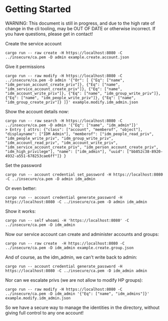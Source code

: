 # Getting Started

WARNING: This document is still in progress, and due to the high rate of change in the cli
tooling, may be OUT OF DATE or otherwise incorrect. If you have questions, please get
in contact!

Create the service account

    cargo run -- raw create -H https://localhost:8080 -C ../insecure/ca.pem -D admin example.create.account.json

Give it permissions

    cargo run -- raw modify -H https://localhost:8080 -C ../insecure/ca.pem -D admin '{"Or": [ {"Eq": ["name", "idm_person_account_create_priv"]}, {"Eq": ["name", "idm_service_account_create_priv"]}, {"Eq": ["name", "idm_account_write_priv"]}, {"Eq": ["name", "idm_group_write_priv"]}, {"Eq": ["name", "idm_people_write_priv"]}, {"Eq": ["name", "idm_group_create_priv"]} ]}' example.modify.idm_admin.json

Show the account details now:

    cargo run -- raw search -H https://localhost:8080 -C ../insecure/ca.pem -D admin '{"Eq": ["name", "idm_admin"]}'
    > Entry { attrs: {"class": ["account", "memberof", "object"], "displayname": ["IDM Admin"], "memberof": ["idm_people_read_priv", "idm_people_write_priv", "idm_group_write_priv", "idm_account_read_priv", "idm_account_write_priv", "idm_service_account_create_priv", "idm_person_account_create_priv", "idm_high_privilege"], "name": ["idm_admin"], "uuid": ["bb852c38-8920-4932-a551-678253cae6ff"]} }

Set the password

    cargo run -- account credential set_password -H https://localhost:8080 -C ../insecure/ca.pem -D admin idm_admin

Or even better:

    cargo run -- account credential generate_password -H https://localhost:8080 -C ../insecure/ca.pem -D admin idm_admin

Show it works:

    cargo run -- self whoami -H 'https://localhost:8080' -C ../insecure/ca.pem -D idm_admin

Now our service account can create and administer accounts and groups:

    cargo run -- raw create  -H https://localhost:8080 -C ../insecure/ca.pem -D idm_admin example.create.group.json

And of course, as the idm_admin, we can't write back to admin:

    cargo run -- account credential generate_password -H https://localhost:8080 -C ../insecure/ca.pem -D idm_admin admin

Nor can we escalate privs (we are not allow to modify HP groups):

    cargo run -- raw modify -H https://localhost:8080 -C ../insecure/ca.pem -D idm_admin '{"Eq": ["name", "idm_admins"]}' example.modify.idm_admin.json

So we have a secure way to manage the identities in the directory, without giving full control to any one account!
